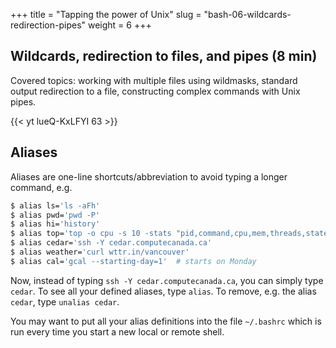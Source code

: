 +++
title = "Tapping the power of Unix"
slug = "bash-06-wildcards-redirection-pipes"
weight = 6
+++

## Wildcards, redirection to files, and pipes (8 min)

<!-- * open http://bit.ly/bashfile in your browser, it'll download the file bfiles.zip -->
<!-- * unpack bfiles.zip to your Desktop; you should see ~/Desktop/data-shell -->

<!-- ```sh -->
<!-- $ cd <parentDirectoryOf`data-shell`> -->
<!-- $ ls data-shell -->
<!-- $ cd data-shell/molecules -->
<!-- $ ls -->
<!-- $ ls p*   # this is a Unix wildcard; bash will expand it to 'ls pentane.pdb propane.pdb' -->
<!-- $ ls *.pdb   # another wildcard, will expand to "ls cubane.pdb ethane.pdb ...' -->
<!-- $ wc -l *.pdb   # list number of lines in each file -->
<!-- $ wc -l *.pdb > lengths.txt   # redirect the output of the last command into a file -->
<!-- $ more lengths.txt -->
<!-- $ sort -n lengths.txt   # sort numerically, i.e. 2 will go before 10, and 6 before 22 -->
<!-- $ sort -n lengths.txt > sorted.txt -->
<!-- $ head -1 sorted.txt   # show the length of the shortest (number of lines) file -->
<!-- $ wc -l *.pdb | sort -n | head -1   # three commands can be shortened to one - this is called Unix pipe -->
<!-- ``` -->

<!-- Standard input of a process. Standard output of a process. Pipes connect the two. -->

Covered topics: working with multiple files using wildmasks, standard output redirection to a file,
constructing complex commands with Unix pipes.
<!-- 06-pipes.mkv -->
{{< yt lueQ-KxLFYI 63 >}}

<!-- > **Exercise:** build a single command to show the lenth of the longest (number of lines) file -->

<!-- > **Exercise:** Try to explain the difference between these two commands: -->
<!-- > ```sh -->
<!-- > echo hello > test.txt -->
<!-- > echo hello >> test.txt -->
<!-- > ~~~ -->

<!-- > **Quiz 7:** What code would you use to move all the .dat files into the analyzed sub-directory? -->

<!-- > **Quiz 8:** Command to list the three files with the least number of lines. -->

## Aliases

Aliases are one-line shortcuts/abbreviation to avoid typing a longer command, e.g.

```sh
$ alias ls='ls -aFh'
$ alias pwd='pwd -P'
$ alias hi='history'
$ alias top='top -o cpu -s 10 -stats "pid,command,cpu,mem,threads,state,user"'
$ alias cedar='ssh -Y cedar.computecanada.ca'
$ alias weather='curl wttr.in/vancouver'
$ alias cal='gcal --starting-day=1'  # starts on Monday
```

Now, instead of typing `ssh -Y cedar.computecanada.ca`, you can simply type `cedar`. To see all your
defined aliases, type `alias`. To remove, e.g. the alias `cedar`, type `unalias cedar`.

You may want to put all your alias definitions into the file `~/.bashrc` which is run every time you
start a new local or remote shell.
